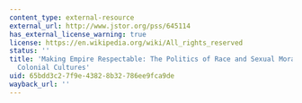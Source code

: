 ```yaml
---
content_type: external-resource
external_url: http://www.jstor.org/pss/645114
has_external_license_warning: true
license: https://en.wikipedia.org/wiki/All_rights_reserved
status: ''
title: 'Making Empire Respectable: The Politics of Race and Sexual Morality in 20th-Century
  Colonial Cultures'
uid: 65bdd3c2-7f9e-4382-8b32-786ee9fca9de
wayback_url: ''
---
```

